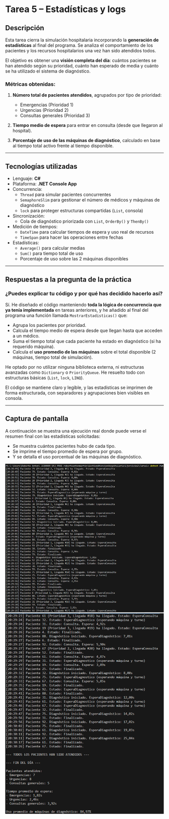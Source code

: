 # Tarea 5 – Estadísticas y logs

## Descripción

Esta tarea cierra la simulación hospitalaria incorporando la **generación de estadísticas** al final del programa. Se analiza el comportamiento de los pacientes y los recursos hospitalarios una vez han sido atendidos todos.

El objetivo es obtener una **visión completa del día**: cuántos pacientes se han atendido según su prioridad, cuánto han esperado de media y cuánto se ha utilizado el sistema de diagnóstico.

### Métricas obtenidas:
1. **Número total de pacientes atendidos**, agrupados por tipo de prioridad:
   - Emergencias (Prioridad 1)
   - Urgencias (Prioridad 2)
   - Consultas generales (Prioridad 3)

2. **Tiempo medio de espera** para entrar en consulta (desde que llegaron al hospital).

3. **Porcentaje de uso de las máquinas de diagnóstico**, calculado en base al tiempo total activo frente al tiempo disponible.

---

## Tecnologías utilizadas

- Lenguaje: **C#**
- Plataforma: **.NET Console App**
- Concurrencia:
  - `Thread` para simular pacientes concurrentes
  - `SemaphoreSlim` para gestionar el número de médicos y máquinas de diagnóstico
  - `lock` para proteger estructuras compartidas (`List`, consola)
- Sincronización:
  - Cola de diagnóstico priorizada con `List`, `OrderBy()` y `ThenBy()`
- Medición de tiempos:
  - `DateTime` para calcular tiempos de espera y uso real de recursos
  - `TimeSpan` para hacer las operaciones entre fechas
- Estadísticas:
  - `Average()` para calcular medias
  - `Sum()` para tiempo total de uso
  - Porcentaje de uso sobre las 2 máquinas disponibles

---

## Respuestas a la pregunta de la práctica

### ¿Puedes explicar tu código y por qué has decidido hacerlo así?

Sí. He diseñado el código manteniendo **toda la lógica de concurrencia que ya tenía implementada** en tareas anteriores, y he añadido al final del programa una función llamada `MostrarEstadisticas()` que:

- Agrupa los pacientes por prioridad.
- Calcula el tiempo medio de espera desde que llegan hasta que acceden a un médico.
- Suma el tiempo total que cada paciente ha estado en diagnóstico (si ha requerido máquina).
- Calcula el **uso promedio de las máquinas** sobre el total disponible (2 máquinas, tiempo total de simulación).

He optado por no utilizar ninguna biblioteca externa, ni estructuras avanzadas como `Dictionary` o `PriorityQueue`. He resuelto todo con estructuras básicas (`List`, `lock`, `LINQ`).

El código se mantiene claro y legible, y las estadísticas se imprimen de forma estructurada, con separadores y agrupaciones bien visibles en consola.

---

## Captura de pantalla

A continuación se muestra una ejecución real donde puede verse el resumen final con las estadísticas solicitadas:

- Se muestra cuántos pacientes hubo de cada tipo.
- Se imprime el tiempo promedio de espera por grupo.
- Y se detalla el uso porcentual de las máquinas de diagnóstico.

![Ejecución en consola](../../Capturas/Tarea8-1.png)  
![Ejecución en consola](../../Capturas/Tarea8-2.png)

